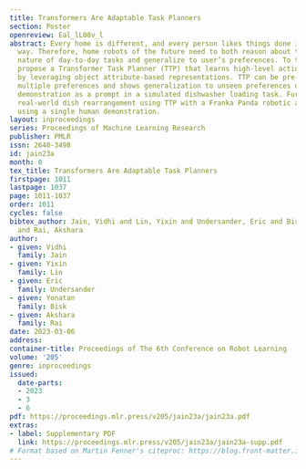 ```yaml
---
title: Transformers Are Adaptable Task Planners
section: Poster
openreview: Eal_lL08v_l
abstract: Every home is different, and every person likes things done in their particular
  way. Therefore, home robots of the future need to both reason about the sequential
  nature of day-to-day tasks and generalize to user’s preferences. To this end, we
  propose a Transformer Task Planner (TTP) that learns high-level actions from demonstrations
  by leveraging object attribute-based representations. TTP can be pre-trained on
  multiple preferences and shows generalization to unseen preferences using a single
  demonstration as a prompt in a simulated dishwasher loading task. Further, we demonstrate
  real-world dish rearrangement using TTP with a Franka Panda robotic arm, prompted
  using a single human demonstration.
layout: inproceedings
series: Proceedings of Machine Learning Research
publisher: PMLR
issn: 2640-3498
id: jain23a
month: 0
tex_title: Transformers Are Adaptable Task Planners
firstpage: 1011
lastpage: 1037
page: 1011-1037
order: 1011
cycles: false
bibtex_author: Jain, Vidhi and Lin, Yixin and Undersander, Eric and Bisk, Yonatan
  and Rai, Akshara
author:
- given: Vidhi
  family: Jain
- given: Yixin
  family: Lin
- given: Eric
  family: Undersander
- given: Yonatan
  family: Bisk
- given: Akshara
  family: Rai
date: 2023-03-06
address:
container-title: Proceedings of The 6th Conference on Robot Learning
volume: '205'
genre: inproceedings
issued:
  date-parts:
  - 2023
  - 3
  - 6
pdf: https://proceedings.mlr.press/v205/jain23a/jain23a.pdf
extras:
- label: Supplementary PDF
  link: https://proceedings.mlr.press/v205/jain23a/jain23a-supp.pdf
# Format based on Martin Fenner's citeproc: https://blog.front-matter.io/posts/citeproc-yaml-for-bibliographies/
---
```

